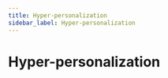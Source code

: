 ```yaml
---
title: Hyper-personalization
sidebar_label: Hyper-personalization
---
```


# Hyper-personalization


